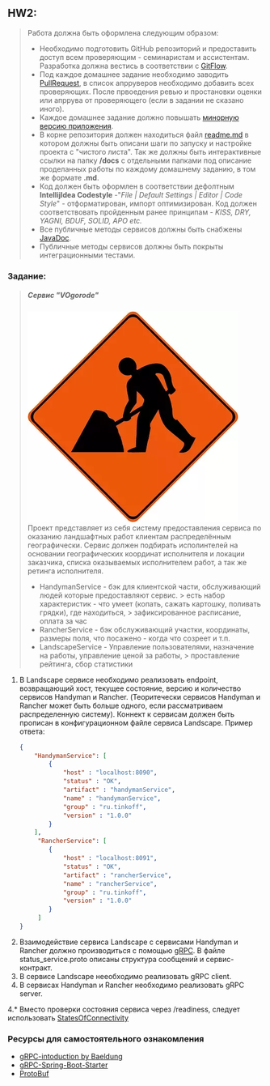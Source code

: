 ## HW2:
> Работа должна быть оформлена следующим образом:
>- Необходимо подготовить GitHub репозиторий и предоставить доступ всем проверяющим - семинаристам и ассистентам. Разработка
   > должна вестись в соответствии с [GitFlow](https://www.atlassian.com/ru/git/tutorials/comparing-workflows/gitflow-workflow).
>- Под каждое домашнее задание необходимо заводить [PullRequest](https://docs.gitlab.com/ee/user/project/merge_requests/creating_merge_requests.html),
   > в список апрруверов необходимо добавить всех проверяющих. После првоедения ревью и простановки оценки или апррува от проверяющего
   > (если в задании не сказано иного).
>- Каждое домашнее задание должно повышать [минорную версию приложения](https://semver.org/lang/ru/).
>- В корне репозитория должен находиться файл [readme.md](https://www.markdownguide.org/basic-syntax/) в котором должны быть
   > описани шаги по запуску и настройке проекта с "чистого листа". Так же должны быть интерактивные ссылки на папку **/docs**
   > с отдельными папками под описание проделанных работы по каждому домашнему заданию, в том же формате **.md**.
>- Код должен быть оформлен в соответствии дефолтным **IntellijIdea Codestyle** -"_File | Default Settings | Editor | Code Style_" -
   > отформатирован, импорт оптимизирован. Код должен соответствовать пройденным ранее принципам - _KISS, DRY, YAGNI, BDUF, SOLID, APO etc._
>- Все публичные методы сервисов должны быть снабжены [JavaDoc](https://ru.wikipedia.org/wiki/Javadoc).
>- Публичные методы сервисов должны быть покрыты интеграционными тестами.

### Заданиe:
> ##### Сервис "VOgorode"
> ![Bruuuh](../../image.webp)  
> Проект представляет из себя систему предоставления сервиса по оказанию ландшафтных работ клиентам распределённым
> географически. Сервис должен подбирать исполинтелей на основании географических координат исполнителя и локации заказчика,
> списка оказываемых исполнителем работ, а так же ретинга исполнителя.
> - HandymanService - бэк для клиентской части, обслуживающий людей которые предоставляют сервис.
    > есть набор характеристик - что умеет (копать, сажать картошку, поливать грядки), где находиться,
    > зафиксированное расписание, оплата за час
> - RancherService -  бэк обслуживающий участки, координаты, размеры поля, что посажено - когда что созреет и т.п.
> - LandscapeService - Управление пользователями, назначение на работы, управление ценой за работы,
    > проставление рейтинга, сбор статистики

1. В Landscape сервисе необходимо реализовать endpoint, возвращающий хост, текущее состояние, версию и количество сервисов Handyman и Rancher.
   (Теоритечески сервисов Handyman и Rancher может быть больше одного, если рассматриваем распределенную систему). Коннект к сервисам должен быть прописан в конфигурационном файле сервиса Landscape.
   Пример ответа:
   ```json
   {
       "HandymanService": [
           {   
               "host" : "localhost:8090",
               "status" : "OK",
               "artifact" : "handymanService",
               "name" : "handymanService",
               "group" : "ru.tinkoff",
               "version" : "1.0.0"  
           }
       ],
        "RancherService": [
           {   
               "host" : "localhost:8091",
               "status" : "OK",
               "artifact" : "rancherService",
               "name" : "rancherService",
               "group" : "ru.tinkoff",
               "version" : "1.0.0" 
           }
        ] 
   }
   ``` 
2. Взаимодействие сервиса Landscape с сервисами Handyman и Rancher должно производиться с помощью [gRPC](https://grpc.io/docs/languages/java/).
   В файле status_service.proto описаны структура сообщений и сервис-контракт.
3. В сервисе Landscape нееобходимо реализовать gRPC client.
4. В сервисах Handyman и Rancher необходимо реализовать gRPC server.

4.* Вместо проверки состояния сервиса через /readiness, следует использовать [StatesOfConnectivity](https://github.com/grpc/grpc/blob/master/doc/connectivity-semantics-and-api.md#channel-state-api)

### Ресурсы для самостоятельного ознакомления
- [gRPC-intoduction by Baeldung](https://www.baeldung.com/grpc-introduction)
- [gRPC-Spring-Boot-Starter](https://yidongnan.github.io/grpc-spring-boot-starter/en/server/getting-started.html)
- [ProtoBuf](https://protobuf.dev/)